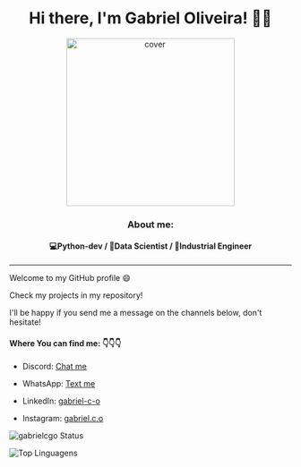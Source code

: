 <h1 align="center"> Hi there, I'm Gabriel Oliveira! 🧑‍💻 </h1>

<div align="center" dir="auto">
<a target="_blank" rel="noopener noreferrer" href="https://user-images.githubusercontent.com/85579551/175564804-20472c05-8da6-4659-a8ab-b342890d967a.png"><img width="300px" height="300px" src="https://user-images.githubusercontent.com/85579551/175564804-20472c05-8da6-4659-a8ab-b342890d967a.png" alt="cover" data-canonical-src="https://user-images.githubusercontent.com/85579551/175564804-20472c05-8da6-4659-a8ab-b342890d967a.png" style="max-width: 100%;"></a>
</div>

<h3 align="center"> About me: </h3>

<h4 align="center">💻Python-dev / 🔬Data Scientist / 👷Industrial Engineer</h4>

---------------------------------------------------------------------------

Welcome to my GitHub profile 😄

Check my projects in my repository! 

I'll be happy if you send me a message on the channels below, don't hesitate!

<h4>Where You can find me: 👇👇👇</h4>

*   Discord: [Chat me](https://discord.com/channels/702499699055263795)

*   WhatsApp: [Text me](https://wa.me/554191954049)

*   LinkedIn: [gabriel-c-o](https://linkedin.com/in/gabriel-c-o/)

*   Instagram: [gabriel.c.o](https://instagram.com/gabriel.c.o/)



![gabrielcgo Status](https://github-readme-stats.vercel.app/api?username=gabrielcgo&show_icons=true&theme=radical)

![Top Linguagens](https://github-readme-stats.vercel.app/api/top-langs/?username=gabrielcgo&layout=compact&theme=radical)
